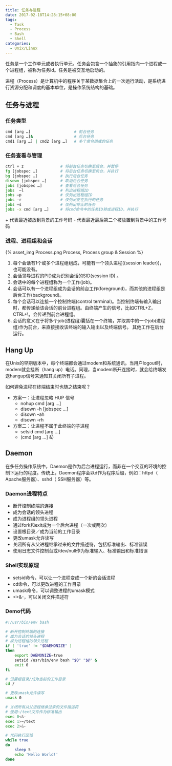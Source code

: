 ```yaml
---
title: 任务与进程
date: 2017-02-18T14:28:15+08:00
tags:
  - Task
  - Process
  - Bash
  - Shell
categories:
  - Unix/Linux
---
```


任务是一个工作单元或者执行单元。任务会包含一个抽象的引用指向一个进程或一个进程组，被称为任务id。任务是被交互地启动的。

进程（Process）是计算机中的程序关于某数据集合上的一次运行活动，是系统进行资源分配和调度的基本单位，是操作系统结构的基础。

<!--more-->

## 任务与进程

### 任务类型

```bash
cmd [arg …]                   # 前台任务
cmd [arg …]&                  # 后台任务
cmd1 [arg …] | cmd2 [arg …]   # 多个命令组成的任务
```

### 任务查看与管理

```bash
ctrl + z                # 将前台任务切换至后台，并暂停
fg [jobspec …]          # 将后台任务切换至前台，并执行
bg [jobspec …]          # 执行后台任务
disown [jobspec …]      # 取消后台任务
jobs [jobspec …]        # 查看后台任务
jobs  –l                # 列出进程组ID
jobs –p                 # 仅列出进程组ID
jobs –r                 # 仅列出正在执行的任务
jobs –s                 # 仅列出停止的任务
jobs -x cmd [arg …]     # 将cmd命令中的任务ID转成进程ID，并执行
```

\+ 代表最近被放到背景的工作号码
\- 代表最近最后第二个被放置到背景中的工作号码

### 进程、进程组和会话

{% asset_img Process.png Process, Process group & Session %}

1. 每个会话有1个或多个进程组组成，可能有一个领头进程((session leader))，也可能没有。
2. 会话领导进程的PID成为识别会话的SID(session ID) 。
3. 会话中的每个进程组称为一个工作(job)。
4. 会话可以有一个进程组成为会话的前台工作(foreground)，而其他的进程组是后台工作(background)。
5. 每个会话可以连接一个控制终端(control terminal)。当控制终端有输入输出时，都传递给该会话的前台进程组。由终端产生的信号，比如CTRL+Z， CTRL+\，会传递到前台进程组。
6. 会话的意义在于将多个job(进程组)囊括在一个终端，并取其中的一个job(进程组)作为前台，来直接接收该终端的输入输出以及终端信号。 其他工作在后台运行。

## Hang Up

在Unix的早期版本中，每个终端都会通过modem和系统通讯。当用户logout时，modem就会挂断（hang up）电话。同理，当modem断开连接时，就会给终端发送hangup信号来通知其关闭所有子进程。

如何避免进程在终端结束时也随之结束呢？

- 方案一：让进程忽略 HUP 信号
  - nohup cmd [arg …]
  - disown -h [jobspec …]
  - disown –ah
  - disown –rh
- 方案二：让进程不属于此终端的子进程
  - setsid cmd [arg …]
  - (cmd [arg …] &)

## Daemon

在多任务操作系统中，Daemon是作为后台进程运行，而非在一个交互的环境的控制下运行的程度。传统上，Daemon程序会以d作为程序后缀，例如：httpd（ Apache服务器）、sshd（ SSH服务器）等。

### Daemon进程特点

- 断开控制终端的连接
- 成为会话的领头进程
- 成为进程组的领头进程
- 通过fork和exit成为一个后台进程（一次或两次）
- 设置根目录／成为当前的工作目录
- 更改umask允许读写
- 关闭所有从父进程继承过来的文件描述符，包括标准输出、标准错误
- 使用日志文件控制台或/dev/null作为标准输入、标准输出和标准错误

### Shell实现原理

- setsid命令，可以让一个进程变成一个新的会话进程
- cd命令，可以更改进程的工作目录
- umask命令，可以调整进程的umask模式
- <>&-，可以关闭文件描述符

### Demo代码

```bash
#!/usr/bin/env bash

# 断开控制终端的连接
# 成为会话的领头进程
# 成为进程组的领头进程
if [ 'true' != "$DAEMONIZE" ]
then
    export DAEMONIZE=true
    setsid /usr/bin/env bash "$0" "$@" &
    exit 0
fi

# 设置根目录/成为当前的工作目录
cd /

# 更改umask允许读写
umask 0

# 关闭所有从父进程继承过来的文件描述符
# 使用~/text文件作为标准输出
exec 0<&-
exec 1>~/text
exec 2>&-

# 代码执行区域
while true
do
    sleep 5
    echo 'Hello World!'
done
```
